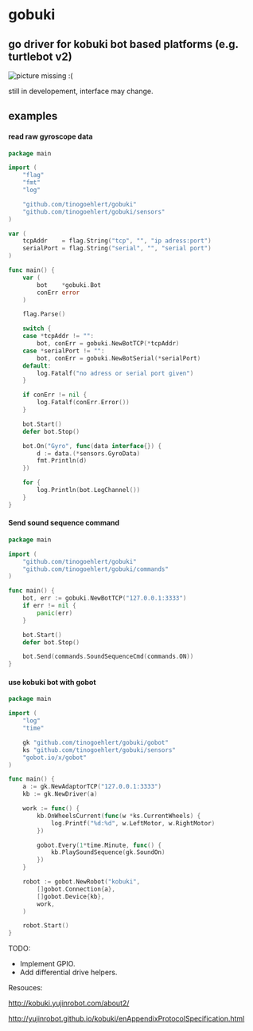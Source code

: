 # gobuki

## go driver for kobuki bot based platforms (e.g. turtlebot v2)

![picture missing :(](https://github.com/tinogoehlert/gobuki/raw/master/resources/kobuki.webp "Kobuki Bot")


still in developement, interface may change.


## examples

#### read raw gyroscope data
```go
package main

import (
	"flag"
	"fmt"
	"log"

	"github.com/tinogoehlert/gobuki"
	"github.com/tinogoehlert/gobuki/sensors"
)

var (
	tcpAddr    = flag.String("tcp", "", "ip adress:port")
	serialPort = flag.String("serial", "", "serial port")
)

func main() {
	var (
		bot    *gobuki.Bot
		conErr error
	)

	flag.Parse()

	switch {
	case *tcpAddr != "":
		bot, conErr = gobuki.NewBotTCP(*tcpAddr)
	case *serialPort != "":
		bot, conErr = gobuki.NewBotSerial(*serialPort)
	default:
		log.Fatalf("no adress or serial port given")
	}

	if conErr != nil {
		log.Fatalf(conErr.Error())
	}

	bot.Start()
	defer bot.Stop()

	bot.On("Gyro", func(data interface{}) {
		d := data.(*sensors.GyroData)
		fmt.Println(d)
	})

	for {
		log.Println(bot.LogChannel())
	}
}
```

#### Send sound sequence command

```go
package main

import (
	"github.com/tinogoehlert/gobuki"
	"github.com/tinogoehlert/gobuki/commands"
)

func main() {
	bot, err := gobuki.NewBotTCP("127.0.0.1:3333")
    if err != nil {
        panic(err)
    }

	bot.Start()
	defer bot.Stop()

	bot.Send(commands.SoundSequenceCmd(commands.ON))
}
```

#### use kobuki bot with gobot

```go
package main

import (
	"log"
	"time"

	gk "github.com/tinogoehlert/gobuki/gobot"
	ks "github.com/tinogoehlert/gobuki/sensors"
	"gobot.io/x/gobot"
)

func main() {
	a := gk.NewAdaptorTCP("127.0.0.1:3333")
	kb := gk.NewDriver(a)

	work := func() {
		kb.OnWheelsCurrent(func(w *ks.CurrentWheels) {
			log.Printf("%d:%d", w.LeftMotor, w.RightMotor)
		})

		gobot.Every(1*time.Minute, func() {
			kb.PlaySoundSequence(gk.SoundOn)
		})
	}

	robot := gobot.NewRobot("kobuki",
		[]gobot.Connection{a},
		[]gobot.Device{kb},
		work,
	)

	robot.Start()
}
```

TODO:

- Implement GPIO.
- Add differential drive helpers.

Resouces:

http://kobuki.yujinrobot.com/about2/

http://yujinrobot.github.io/kobuki/enAppendixProtocolSpecification.html

